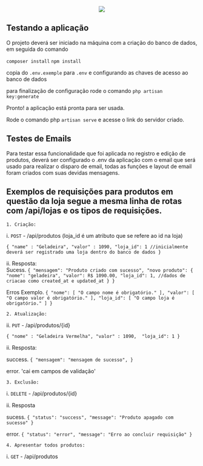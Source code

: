 <p align="center">
<img src="http://img.shields.io/static/v1?label=STATUS&message=FINALIZADO&color=GREEN&style=for-the-badge"/>
</p>


## Testando a aplicação 

O projeto deverá ser iniciado na máquina com a criação do banco de dados, em seguida do comando 

`composer install`
`npm install` 

copia do `.env.exemple` para `.env` e configurando as chaves de acesso ao banco de dados 

para finalização de configuração rode o comando `php artisan key:generate`
 
Pronto! a aplicação está pronta para ser usada. 

Rode o comando php `artisan serve` e acesse o link do servidor criado.

## Testes de Emails 

Para testar essa funcionalidade que foi aplicada no registro e edição de produtos, deverá ser configurado o .env da aplicação com o email que será usado para realizar o disparo de email, todas as funções e layout de email foram criados com suas devidas mensagens.

## Exemplos de requisições para produtos em questão da loja segue a mesma linha de rotas com /api/lojas e os tipos de requisições. 

`1. Criação:` 

i. `POST` - /api/produtos  (loja_id é um atributo que se refere ao id na loja)

`{
   "name" : "Geladeira",
   "valor" : 1090,
   "loja_id": 1 //inicialmente deverá ser registrado uma loja dentro do banco de dados
}`

ii. Resposta:  
Sucess. 
`{
    "mensagem": "Produto criado com sucesso",
    "novo produto": {
        "nome": "geladeira",
        "valor": R$ 1090.00,
        "loja_id": 1,
        //dados de criacao como created_at e updated_at
    }
}`

Erros Exemplo. 
`{
    "nome": [
        "O campo nome é obrigatório."
    ],
    "valor": [
        "O campo valor é obrigatório."
    ],
    "loja_id": [
        "O campo loja é obrigatório."
    ]
}`


`2. Atualização:` 

ii. `PUT` - /api/produtos/{id} 

`{
   "nome" : "Geladeira Vermelha",
   "valor" : 1090, 
   "loja_id": 1
}`

ii. Resposta: 

success.
`{
    "mensagem": "mensagem de sucesso",
}`

error. 
'cai em campos de validação'

`3. Exclusão:` 

i. `DELETE` - /api/produtos/{id}

ii. Resposta 

sucess. 
`{
    "status": "success",
    "message": "Produto apagado com sucesso"
}`

error. 
`{
    "status": "error",
    "message": "Erro ao concluir requisição"
}`

`4. Apresentar todos produtos:` 

i. `GET` - /api/produtos




